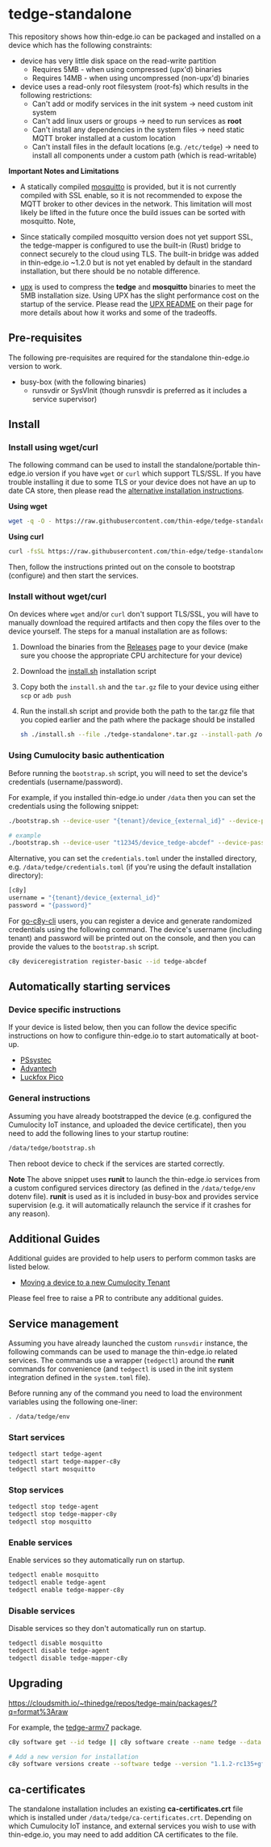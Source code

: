 # tedge-standalone

This repository shows how thin-edge.io can be packaged and installed on a device which has the following constraints:

* device has very little disk space on the read-write partition
    * Requires 5MB  - when using compressed (upx'd) binaries
    * Requires 14MB - when using uncompressed (non-upx'd) binaries
* device uses a read-only root filesystem (root-fs) which results in the following restrictions:
    * Can't add or modify services in the init system -> need custom init system
    * Can't add linux users or groups -> need to run services as **root**
    * Can't install any dependencies in the system files -> need static MQTT broker installed at a custom location
    * Can't install files in the default locations (e.g. `/etc/tedge`) -> need to install all components under a custom path (which is read-writable)

**Important Notes and Limitations**

* A statically compiled [mosquitto](https://github.com/eclipse-mosquitto/mosquitto) is provided, but it is not currently compiled with SSL enable, so it is not recommended to expose the MQTT broker to other devices in the network. This limitation will most likely be lifted in the future once the build issues can be sorted with mosquitto. Note, 

* Since statically compiled mosquitto version does not yet support SSL, the tedge-mapper is configured to use the built-in (Rust) bridge to connect securely to the cloud using TLS. The built-in bridge was added in thin-edge.io ~1.2.0 but is not yet enabled by default in the standard installation, but there should be no notable difference.

* [upx](https://github.com/upx/upx) is used to compress the **tedge** and **mosquitto** binaries to meet the 5MB installation size. Using UPX has the slight performance cost on the startup of the service. Please read the [UPX README](https://github.com/upx/upx) on their page for more details about how it works and some of the tradeoffs.

## Pre-requisites

The following pre-requisites are required for the standalone thin-edge.io version to work.

* busy-box (with the following binaries)
    * runsvdir or SysVInit (though runsvdir is preferred as it includes a service supervisor)

## Install

### Install using wget/curl

The following command can be used to install the standalone/portable thin-edge.io version if you have `wget` or `curl` which support TLS/SSL. If you have trouble installing it due to some TLS or your device does not have an up to date CA store, then please read the [alternative installation instructions](./README.md#install-without-wgetcurl).

**Using wget**

```sh
wget -q -O - https://raw.githubusercontent.com/thin-edge/tedge-standalone/main/install.sh | sh -s -- --install-path /data
```

**Using curl**

```sh
curl -fsSL https://raw.githubusercontent.com/thin-edge/tedge-standalone/main/install.sh | sh -s -- --install-path /data
```

Then, follow the instructions printed out on the console to bootstrap (configure) and then start the services.

### Install without wget/curl

On devices where `wget` and/or `curl` don't support TLS/SSL, you will have to manually download the required artifacts and then copy the files over to the device yourself. The steps for a manual installation are as follows:

1. Download the binaries from the [Releases](https://github.com/thin-edge/tedge-standalone/releases) page to your device (make sure you choose the appropriate CPU architecture for your device)
2. Download the [install.sh](https://github.com/thin-edge/tedge-standalone/blob/main/install.sh) installation script
3. Copy both the `install.sh` and the `tar.gz` file to your device using either `scp` or `adb push`
4. Run the install.sh script and provide both the path to the tar.gz file that you copied earlier and the path where the package should be installed

    ```sh
    sh ./install.sh --file ./tedge-standalone*.tar.gz --install-path /opt
    ```

### Using Cumulocity basic authentication

Before running the `bootstrap.sh` script, you will need to set the device's credentials (username/password).

For example, if you installed thin-edge.io under `/data` then you can set the credentials using the following snippet:

```sh
./bootstrap.sh --device-user "{tenant}/device_{external_id}" --device-password "{password}" --c8y-url {CumulocityURL}

# example
./bootstrap.sh --device-user "t12345/device_tedge-abcdef" --device-password 'ex4amp!3' --c8y-url example.cumulocity.com
```

Alternative, you can set the `credentials.toml` under the installed directory, e.g. `/data/tedge/credentials.toml` (if you're using the default installation directory):

```sh
[c8y]
username = "{tenant}/device_{external_id}"
password = "{password}"
```

For [go-c8y-cli](https://goc8ycli.netlify.app/) users, you can register a device and generate randomized credentials using the following command. The device's username (including tenant) and password will be printed out on the console, and then you can provide the values to the `bootstrap.sh` script. 

```sh
c8y deviceregistration register-basic --id tedge-abcdef
```

## Automatically starting services

### Device specific instructions

If your device is listed below, then you can follow the device specific instructions on how to configure thin-edge.io to start automatically at boot-up.

* [PSsystec](./docs/PSsystec.md)
* [Advantech](./docs/ADVANTECH.md)
* [Luckfox Pico](./docs/Luckfox.md)


### General instructions

Assuming you have already bootstrapped the device (e.g. configured the Cumulocity IoT instance, and uploaded the device certificate), then you need to add the following lines to your startup routine:

```sh
/data/tedge/bootstrap.sh
```

Then reboot device to check if the services are started correctly.

**Note** The above snippet uses **runit** to launch the thin-edge.io services from a custom configured services directory (as defined in the `/data/tedge/env` dotenv file). **runit** is used as it is included in busy-box and provides service supervision (e.g. it will automatically relaunch the service if it crashes for any reason).

## Additional Guides

Additional guides are provided to help users to perform common tasks are listed below.

* [Moving a device to a new Cumulocity Tenant](./docs/tutorials/c8y-tenant-migration.md)

Please feel free to raise a PR to contribute any additional guides.

## Service management

Assuming you have already launched the custom `runsvdir` instance, the following commands can be used to manage the thin-edge.io related services. The commands use a wrapper (`tedgectl`) around the **runit** commands for convenience (and `tedgectl` is used in the init system integration defined in the `system.toml` file).

Before running any of the command you need to load the environment variables using the following one-liner:

```sh
. /data/tedge/env
```

### Start services

```sh
tedgectl start tedge-agent
tedgectl start tedge-mapper-c8y
tedgectl start mosquitto
```

### Stop services

```sh
tedgectl stop tedge-agent
tedgectl stop tedge-mapper-c8y
tedgectl stop mosquitto
```

### Enable services

Enable services so they automatically run on startup.

```sh
tedgectl enable mosquitto
tedgectl enable tedge-agent
tedgectl enable tedge-mapper-c8y
```


### Disable services

Disable services so they don't automatically run on startup.

```sh
tedgectl disable mosquitto
tedgectl disable tedge-agent
tedgectl disable tedge-mapper-c8y
```

## Upgrading

https://cloudsmith.io/~thinedge/repos/tedge-main/packages/?q=format%3Araw


For example, the [tedge-armv7](https://cloudsmith.io/~thinedge/repos/tedge-main/packages/detail/raw/tedge-armv7/1.1.2-rc135+gf35f1f1/) package.

```sh
c8y software get --id tedge || c8y software create --name tedge --data softwareType=executable

# Add a new version for installation
c8y software versions create --software tedge --version "1.1.2-rc135+gf35f1f1" --url "https://dl.cloudsmith.io/public/thinedge/tedge-main/raw/names/tedge-armv7/versions/1.1.2-rc135+gf35f1f1/tedge.tar.gz"
```

## ca-certificates

The standalone installation includes an existing **ca-certificates.crt** file which is installed under `/data/tedge/ca-certificates.crt`. Depending on which Cumulocity IoT instance, and external services you wish to use with thin-edge.io, you may need to add addition CA certificates to the file.
